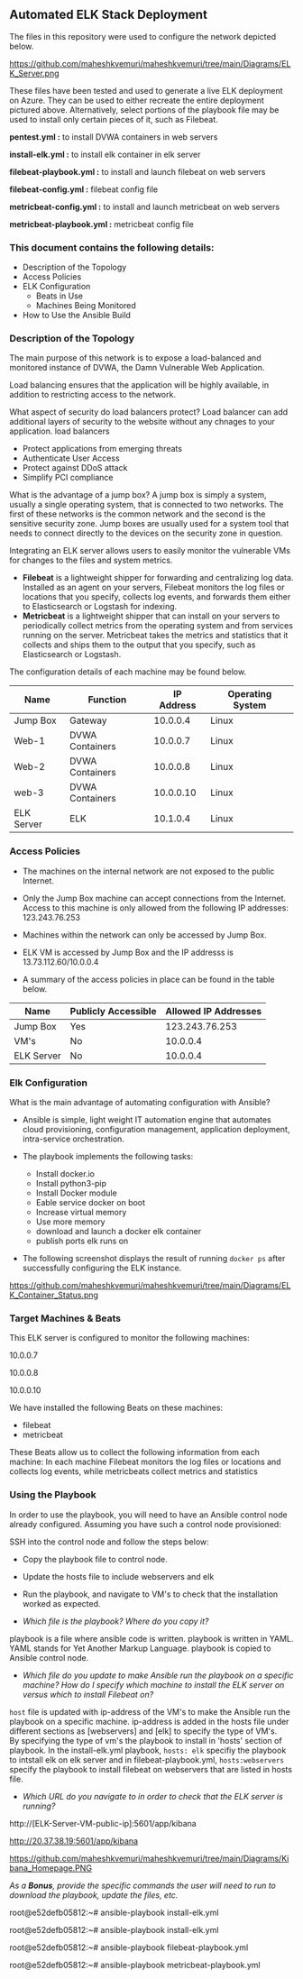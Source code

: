 ## Automated ELK Stack Deployment

The files in this repository were used to configure the network depicted below.

https://github.com/maheshkvemuri/maheshkvemuri/tree/main/Diagrams/ELK_Server.png


These files have been tested and used to generate a live ELK deployment on Azure. They can be used to either recreate the entire deployment pictured above. Alternatively, select portions of the playbook file may be used to install only certain pieces of it, such as Filebeat.

 **pentest.yml :** to install DVWA containers in web servers 
 
 **install-elk.yml :** to install elk container in elk server
 
 **filebeat-playbook.yml :** to install and launch filebeat on web servers
 
 **filebeat-config.yml :** filebeat config file
 
 **metricbeat-config.yml :** to install and launch metricbeat on web servers
 
 **metricbeat-playbook.yml :** metricbeat config file

### This document contains the following details:
- Description of the Topology
- Access Policies
- ELK Configuration
  - Beats in Use
  - Machines Being Monitored
- How to Use the Ansible Build


### Description of the Topology

The main purpose of this network is to expose a load-balanced and monitored instance of DVWA, the Damn Vulnerable Web Application.

Load balancing ensures that the application will be highly available, in addition to restricting access to the network.

What aspect of security do load balancers protect? 
Load balancer can add additional layers of security to the website without any chnages to your application. load balancers  
- Protect applications from emerging threats
- Authenticate User Access
- Protect against DDoS attack
- Simplify PCI compliance

What is the advantage of a jump box?
A jump box is simply a system, usually a single operating system, that is connected to two networks. The first of these networks is the common network and the second is the sensitive security zone. Jump boxes are usually used for a system tool that needs to connect directly to the devices on the security zone in question.

Integrating an ELK server allows users to easily monitor the vulnerable VMs for changes to the files and system metrics.
- **Filebeat** is a lightweight shipper for forwarding and centralizing log data. Installed as an agent on your servers, Filebeat monitors the log files or locations that you specify, collects log events, and forwards them either to Elasticsearch or Logstash for indexing.
- **Metricbeat** is a lightweight shipper that can install on your servers to periodically collect metrics from the operating system and from services running on the server. Metricbeat takes the metrics and statistics that it collects and ships them to the output that you specify, such as Elasticsearch or Logstash.

The configuration details of each machine may be found below.

| Name      | Function         | IP Address | Operating System |
|-----------|------------------|------------|------------------|
| Jump Box  | Gateway          | 10.0.0.4   | Linux            |
| Web-1     | DVWA Containers  | 10.0.0.7   | Linux            |
| Web-2     | DVWA Containers  | 10.0.0.8   | Linux            |
| web-3     | DVWA Containers  | 10.0.0.10  | Linux            |
| ELK Server| ELK              | 10.1.0.4   | Linux            |


### Access Policies

- The machines on the internal network are not exposed to the public Internet. 

- Only the Jump Box machine can accept connections from the Internet. Access to this machine is only allowed from the following IP addresses: 123.243.76.253

- Machines within the network can only be accessed by Jump Box.

- ELK VM is accessed by Jump Box and the IP addresss is 13.73.112.60/10.0.0.4 

- A summary of the access policies in place can be found in the table below.

| Name       | Publicly Accessible | Allowed IP Addresses |
|------------|---------------------|----------------------|
| Jump Box   | Yes                 | 123.243.76.253       |
| VM's       | No                  | 10.0.0.4             |
| ELK Server | No                  | 10.0.0.4             |

### Elk Configuration

What is the main advantage of automating configuration with Ansible?
- Ansible is simple, light weight IT automation engine that automates cloud provisioning, configuration management, application deployment, intra-service orchestration.

- The playbook implements the following tasks:
    - Install docker.io
    - Install python3-pip
    - Install Docker module
    - Eable service docker on boot
    - Increase virtual memory
    - Use more memory
    - download and launch a docker elk container
    - publish ports elk runs on

- The following screenshot displays the result of running `docker ps` after successfully configuring the ELK instance.

https://github.com/maheshkvemuri/maheshkvemuri/tree/main/Diagrams/ELK_Container_Status.png

### Target Machines & Beats
This ELK server is configured to monitor the following machines:

   10.0.0.7
   
   10.0.0.8
   
   10.0.0.10

We have installed the following Beats on these machines:
- filebeat
- metricbeat

These Beats allow us to collect the following information from each machine:
In each machine Filebeat monitors the log files or locations and collects log events, while metricbeats collect metrics and statistics

### Using the Playbook
In order to use the playbook, you will need to have an Ansible control node already configured. Assuming you have such a control node provisioned: 

SSH into the control node and follow the steps below:
- Copy the playbook file to control node.
- Update the hosts file to include webservers and elk
- Run the playbook, and navigate to VM's to check that the installation worked as expected.

- _Which file is the playbook? Where do you copy it?_

playbook is a file where ansible code is written. playbook is written in YAML. YAML stands for Yet Another Markup Language. playbook is copied to Ansible control node.

- _Which file do you update to make Ansible run the playbook on a specific machine? How do I specify which machine to install the ELK server on versus which to install Filebeat on?_

`host` file is updated with ip-address of the VM's to make the Ansible run the playbook on a specific machine. ip-address is added in the hosts file under different sections as [webservers] and [elk] to specify the type of VM's.   
By specifying the type of vm's the playbook to install in 'hosts' section of playbook. In the install-elk.yml playbook, `hosts: elk` specifiy the playbook to intstall elk on elk server and in filebeat-playbook.yml, `hosts:webservers` specify the playbook to install filebeat on webservers that are listed in hosts file.  

- _Which URL do you navigate to in order to check that the ELK server is running?_

http://[ELK-Server-VM-public-ip]:5601/app/kibana

http://20.37.38.19:5601/app/kibana

https://github.com/maheshkvemuri/maheshkvemuri/tree/main/Diagrams/Kibana_Homepage.PNG

 
_As a **Bonus**, provide the specific commands the user will need to run to download the playbook, update the files, etc._

root@e52defb05812:~# ansible-playbook install-elk.yml

root@e52defb05812:~# ansible-playbook install-elk.yml

root@e52defb05812:~# ansible-playbook filebeat-playbook.yml

root@e52defb05812:~# ansible-playbook metricbeat-playbook.yml
